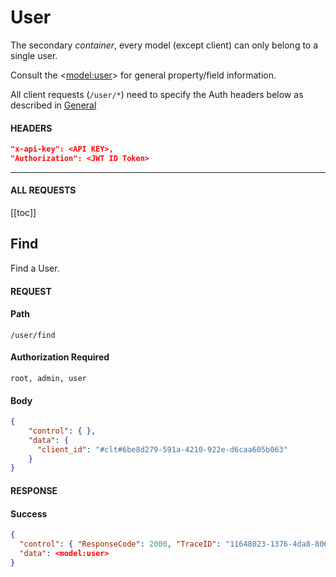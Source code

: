 # User

The secondary *container*, every model (except client) can only belong to a single user.

Consult the <[model:user](model.html#user)> for general property/field information.

All client requests (`/user/*`) need to specify the Auth headers below as described in [General](./#authentication)

#### HEADERS
```json
"x-api-key": <API KEY>,
"Authorization": <JWT ID Token>
```

----
#### ALL REQUESTS

[[toc]]




## Find

Find a User.

#### REQUEST

#### Path
```
/user/find
```

#### Authorization Required
```
root, admin, user
```

#### Body

```json
{
    "control": { },
    "data": {
      "client_id": "#clt#6be8d279-591a-4210-922e-d6caa605b063"
    }
}
```

#### RESPONSE

#### Success
```json
{
  "control": { "ResponseCode": 2000, "TraceID": "11648023-1376-4da8-806e-11999c1c519f", "Build": "eb511f1" },
  "data": <model:user>
}
```
